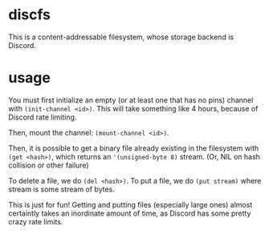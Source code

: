 # discfs
This is a content-addressable filesystem, whose storage backend is Discord.

# usage
You must first initialize an empty (or at least
one that has no pins) channel with `(init-channel <id>)`. This will
take something like 4 hours, because of Discord rate limiting.

Then, mount the channel: `(mount-channel <id>)`.

Then, it is possible to get a binary file already existing in the
filesystem with `(get <hash>)`, which returns an `'(unsigned-byte 8)`
stream. (Or, NIL on hash collision or other failure)

To delete a file, we do `(del <hash>)`. To put a file, we do `(put
stream)` where stream is some stream of bytes.

This is just for fun! Getting and putting files (especially large
ones) almost certaintly takes an inordinate amount of time, as Discord
has some pretty crazy rate limits.
